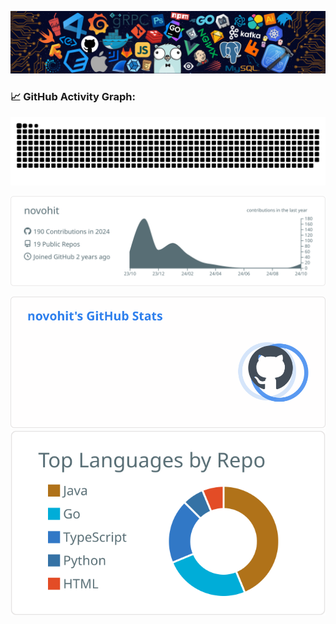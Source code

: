 <!--   my-header-img -->
![header](./src/header_.png)



<!--   GitHub stats graph -->

### 📈 GitHub Activity Graph:
![novo's github activity graph](https://raw.githubusercontent.com/novohit/novohit/output/github-contribution-grid-snake.svg)

![novo's github profile detail](https://raw.githubusercontent.com/novohit/novohit/output/novohit_detail.svg)

![novo's github stats](https://raw.githubusercontent.com/novohit/novohit/output/novohit_stats.svg)![novo's github stats](https://raw.githubusercontent.com/novohit/novohit/output/novohit_top_langs.svg)
